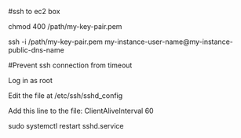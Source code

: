 #ssh to ec2 box

chmod 400 /path/my-key-pair.pem

ssh -i /path/my-key-pair.pem my-instance-user-name@my-instance-public-dns-name

#Prevent ssh connection from timeout

Log in as root

Edit the file at /etc/ssh/sshd_config

Add this line to the file: ClientAliveInterval 60

sudo systemctl restart sshd.service  

